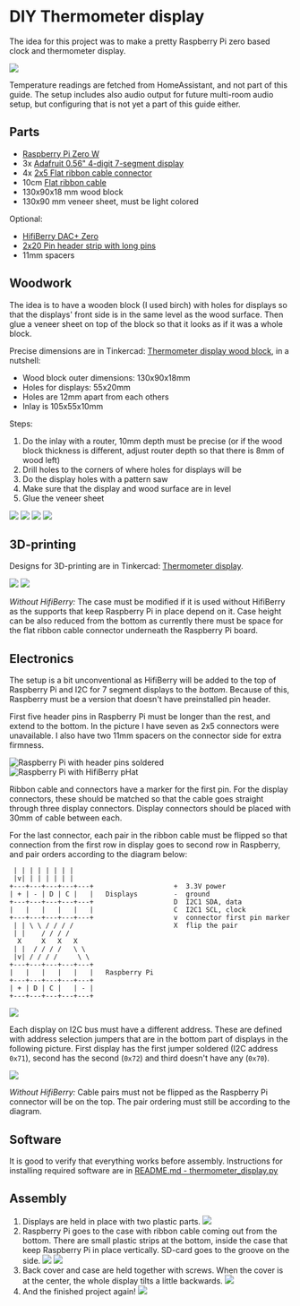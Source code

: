 # DIY Thermometer display

The idea for this project was to make a pretty Raspberry Pi zero based clock
and thermometer display.

![](img/IMG_2431.jpeg)

Temperature readings are fetched from HomeAssistant, and not part of this guide.
The setup includes also audio output for future multi-room audio setup, but
configuring that is not yet a part of this guide either.

## Parts

- [Raspberry Pi Zero W](https://www.raspberrypi.com/products/raspberry-pi-zero-w/)
- 3x [Adafruit 0.56" 4-digit 7-segment display](https://www.adafruit.com/product/878)
- 4x [2x5 Flat ribbon cable connector ](https://www.partco.fi/fi/liittimet/piikkirima-liittimet/lattakaapeliliittimet/8295-pfl10.html)
- 10cm [Flat ribbon cable](https://www.partco.fi/fi/kaapelitjohdot/lattakaapelit/7664-kaa-lat-10.html)
- 130x90x18 mm wood block
- 130x90 mm veneer sheet, must be light colored

Optional:

- [HifiBerry DAC+ Zero](https://www.hifiberry.com/shop/boards/hifiberry-dac-zero/)
- [2x20 Pin header strip with long pins](https://www.partco.fi/fi/liittimet/piikkirima-liittimet/piikkirimat-tuumarasterilla/21492-ch81802va04nhblk.html)
- 11mm spacers

## Woodwork

The idea is to have a wooden block (I used birch) with holes for displays so
that the displays' front side is in the same level as the wood surface. Then
glue a veneer sheet on top of the block so that it looks as if it was a whole block.

Precise dimensions are in Tinkercad: [Thermometer display wood block](https://www.tinkercad.com/things/0Hkc165Q7Bx?sharecode=8FO_0KepIaYrAMIB-PMhNWLmmxWDsxuVGsYca0s0Czc), in a nutshell:

- Wood block outer dimensions: 130x90x18mm
- Holes for displays: 55x20mm
- Holes are 12mm apart from each others
- Inlay is 105x55x10mm

Steps:

1. Do the inlay with a router, 10mm depth must be precise (or if the wood block
   thickness is different, adjust router depth so that there is 8mm of wood left)
2. Drill holes to the corners of where holes for displays will be
3. Do the display holes with a pattern saw
4. Make sure that the display and wood surface are in level
5. Glue the veneer sheet

![](img/woodblock.jpeg)
![](img/IMG_1594.jpeg)
![](img/IMG_1623.jpeg)
![](img/IMG_2437.jpeg)

## 3D-printing

Designs for 3D-printing are in Tinkercad: [Thermometer display](https://www.tinkercad.com/things/30tTfOi6fes?sharecode=TxVxdVy0iR1J2bpMC8Cm7TX_KI9lceQIwGoO33NyMPI).

![](img/3d-prints.jpeg)
![](img/IMG_2434.jpeg)

_Without HifiBerry:_ The case must be modified if it is used without HifiBerry as
the supports that keep Raspberry Pi in place depend on it. Case height can be also
reduced from the bottom as currently there must be space for the flat ribbon cable
connector underneath the Raspberry Pi board.

## Electronics

The setup is a bit unconventional as HifiBerry will be added to the top of Raspberry
Pi and I2C for 7 segment displays to the _bottom_. Because of this, Raspberry must
be a version that doesn't have preinstalled pin header.

First five header pins in Raspberry Pi must be longer than the rest, and extend to the
bottom. In the picture I have seven as 2x5 connectors were unavailable. I also have
two 11mm spacers on the connector side for extra firmness.

![Raspberry Pi with header pins soldered](img/IMG_2443.jpeg)
![Raspberry Pi with HifiBerry pHat](img/IMG_2444.jpeg)

Ribbon cable and connectors have a marker for the first pin. For the display
connectors, these should be matched so that the cable goes straight through
three display connectors. Display connectors should be placed with 30mm of
cable between each.

For the last connector, each pair in the ribbon cable must be flipped so that
connection from the first row in display goes to second row in Raspberry, and
pair orders according to the diagram below:

```
 | | | | | | | |
 |v| | | | | | |
+---+---+---+---+---+                    +  3.3V power
| + | - | D | C |   |   Displays         -  ground
+---+---+---+---+---+                    D  I2C1 SDA, data
|   |   |   |   |   |                    C  I2C1 SCL, clock
+---+---+---+---+---+                    v  connector first pin marker
 | | \ \ / / / /                         X  flip the pair
 | |    / / / /
  X     X   X   X
 | |  / / / /   \ \
 |v| / / / /     \ \
+---+---+---+---+---+
|   |   |   |   |   |   Raspberry Pi
+---+---+---+---+---+
| + | D | C |   | - |
+---+---+---+---+---+
```

![](img/IMG_2442.jpeg)

Each display on I2C bus must have a different address. These are defined with address
selection jumpers that are in the bottom part of displays in the following picture.
First display has the first jumper soldered (I2C address `0x71`), second has the
second (`0x72`) and third doesn't have any (`0x70`).

![](img/IMG_2451.jpeg)

_Without HifiBerry:_ Cable pairs must not be flipped as the Raspberry Pi connector
will be on the top. The pair ordering must still be according to the diagram.

## Software

It is good to verify that everything works before assembly. Instructions for
installing required software are in
[README.md - thermometer_display.py](README.md#thermometer_displaypy)

## Assembly

1. Displays are held in place with two plastic parts.
   ![](img/IMG_2439.jpeg)
2. Raspberry Pi goes to the case with ribbon cable coming out from the bottom.
   There are small plastic strips at the bottom, inside the case that keep
   Raspberry Pi in place vertically. SD-card goes to the groove on the side.
   ![](img/IMG_2445.jpeg)
   ![](img/IMG_2446.jpeg)
3. Back cover and case are held together with screws. When the cover is at the
   center, the whole display tilts a little backwards.
   ![](img/IMG_2427.jpeg)
4. And the finished project again!
   ![](img/IMG_2431.jpeg)
